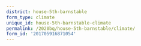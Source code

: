```yaml
---
district: house-5th-barnstable
form_type: climate
unique_id: house-5th-barnstable-climate
permalink: /2020bq/house-5th-barnstable/climate/
form_id: '201705916871054'
---
```

